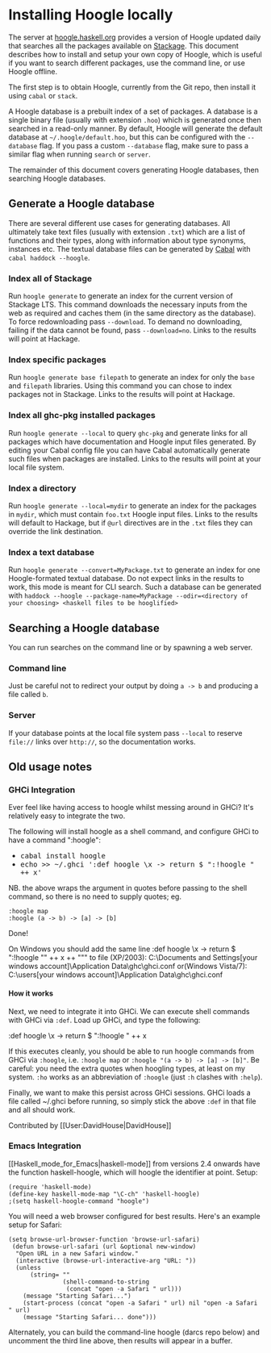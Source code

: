 # Installing Hoogle locally

The server at [hoogle.haskell.org](https://hoogle.haskell.org) provides a version of Hoogle updated daily that searches all the packages available on [Stackage](https://stackage.org). This document describes how to install and setup your own copy of Hoogle, which is useful if you want to search different packages, use the command line, or use Hoogle offline.

The first step is to obtain Hoogle, currently from the Git repo, then install it using `cabal` or `stack`.

A Hoogle database is a prebuilt index of a set of packages. A database is a single binary file (usually with extension `.hoo`) which is generated once then searched in a read-only manner. By default, Hoogle will generate the default database at `~/.hoogle/default.hoo`, but this can be configured with the `--database` flag. If you pass a custom `--database` flag, make sure to pass a similar flag when running `search` or `server`.

The remainder of this document covers generating Hoogle databases, then searching Hoogle databases.


## Generate a Hoogle database

There are several different use cases for generating databases. All ultimately take text files (usually with extension `.txt`) which are a list of functions and their types, along with information about type synonyms, instances etc. The textual database files can be generated by [Cabal](https://haskell.org/cabal/) with `cabal haddock --hoogle`.

### Index all of Stackage

Run `hoogle generate` to generate an index for the current version of Stackage LTS. This command downloads the necessary inputs from the web as required and caches them (in the same directory as the database). To force redownloading pass `--download`. To demand no downloading, failing if the data cannot be found, pass `--download=no`. Links to the results will point at Hackage.

### Index specific packages

Run `hoogle generate base filepath` to generate an index for only the `base` and `filepath` libraries. Using this command you can chose to index packages not in Stackage. Links to the results will point at Hackage.

### Index all ghc-pkg installed packages

Run `hoogle generate --local` to query `ghc-pkg` and generate links for all packages which have documentation and Hoogle input files generated. By editing your Cabal config file you can have Cabal automatically generate such files when packages are installed. Links to the results will point at your local file system.

### Index a directory

Run `hoogle generate --local=mydir` to generate an index for the packages in `mydir`, which must contain `foo.txt` Hoogle input files. Links to the results will default to Hackage, but if `@url` directives are in the `.txt` files they can override the link destination.

### Index a text database
Run `hoogle generate --convert=MyPackage.txt` to generate an index for one Hoogle-formated textual database. Do not expect links in the results to work, this mode is meant for CLI search. Such a database can be generated with `haddock --hoogle --package-name=MyPackage --odir=<directory of your choosing> <haskell files to be hooglified>`

## Searching a Hoogle database

You can run searches on the command line or by spawning a web server.

### Command line

Just be careful not to redirect your output by doing `a -> b` and producing a file called `b`.

### Server

If your database points at the local file system pass `--local` to reserve `file://` links over `http://`, so the documentation works.

## Old usage notes

### GHCi Integration

Ever feel like having access to hoogle whilst messing around in GHCi? It's relatively easy to integrate the two.

The following will install hoogle as a shell command, and configure GHCi to have a command ":hoogle":

* <tt>cabal install hoogle</tt>
* <tt>echo >> ~/.ghci ':def hoogle \x -> return $ ":!hoogle " ++ x'</tt>

NB. the above wraps the argument in quotes before passing to the shell command, so there is no need to supply quotes; eg.

    :hoogle map
    :hoogle (a -> b) -> [a] -> [b]

Done!

On Windows you should add the same line
 :def hoogle \x -> return $ ":!hoogle \"" ++ x ++ "\""
to file (XP/2003):
 C:\Documents and Settings\[your windows account]\Application Data\ghc\ghci.conf
or(Windows Vista/7):
 C:\users\[your windows account]\Application Data\ghc\ghci.conf

#### How it works

Next, we need to integrate it into GHCi. We can execute shell commands with GHCi via <code>:def</code>. Load up GHCi, and type the following:

 :def hoogle \x -> return $ ":!hoogle " ++ x

If this executes cleanly, you should be able to run hoogle commands from GHCi via <code>:hoogle</code>, i.e. <code>:hoogle map</code> or <code>:hoogle "(a -> b) -> [a] -> [b]"</code>. Be careful: you need the extra quotes when hoogling types, at least on my system. <code>:ho</code> works as an abbreviation of <code>:hoogle</code> (just <code>:h</code> clashes with <code>:help</code>).

Finally, we want to make this persist across GHCi sessions. GHCi loads a file called ~/.ghci before running, so simply stick the above <code>:def</code> in that file and all should work.

Contributed by [[User:DavidHouse|DavidHouse]]

### Emacs Integration
[[Haskell_mode_for_Emacs|haskell-mode]] from versions 2.4 onwards have the function haskell-hoogle, which will hoogle the identifier at point. Setup:

```
(require 'haskell-mode)
(define-key haskell-mode-map "\C-ch" 'haskell-hoogle)
;(setq haskell-hoogle-command "hoogle")
```

You will need a web browser configured for best results. Here's an example setup for Safari:

```
(setq browse-url-browser-function 'browse-url-safari)
 (defun browse-url-safari (url &optional new-window)
  "Open URL in a new Safari window."
  (interactive (browse-url-interactive-arg "URL: "))
  (unless
      (string= ""
               (shell-command-to-string
                (concat "open -a Safari " url)))
    (message "Starting Safari...")
    (start-process (concat "open -a Safari " url) nil "open -a Safari " url)
    (message "Starting Safari... done")))
```

Alternately, you can build the command-line hoogle (darcs repo below) and uncomment the third line above, then results will appear in a buffer.
